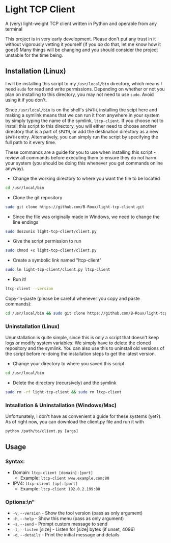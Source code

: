 # Light TCP Client
A (very) light-weight TCP client written in Python and operable from any terminal

This project is in very early development. Please don't put any trust in it without vigorously vetting it yourself (if you *do* do that, let me know how it goes!)
Many things will be changing and you should consider the project unstable for the time being.

## Installation (Linux)

I will be installing this script to my `/usr/local/bin` directory, which means I need `sudo` for read and write permissions. Depending on whether or not you plan on installing to this directory, you may not need to use `sudo`. Avoid using it if you don't.

Since `/usr/local/bin` is on the shell's `$PATH`, installing the scipt here and making a symlink means that we can run it from anywhere in your system by simply typing the name of the symlink, `ltcp-client`. If you choose not to install this script to this directory, you will either need to choose another directory that is a part of `$PATH`, or add the destination directory as a new `$PATH` entry. Alternatively, you can simply run the script by specifying the full path to it every time.

These commands are a guide for you to use when installing this script - review all commands before executing them to ensure they do not harm your system (you should be doing this whenever you get commands online anyway).

* Change the working directory to where you want the file to be located

```zsh
cd /usr/local/bin
```

* Clone the git repository

```zsh
sudo git clone https://github.com/B-Roux/light-tcp-client.git
```

* Since the file was originally made in Windows, we need to change the line endings

```zsh
sudo dos2unix light-tcp-client/client.py
```

* Give the script permission to run

```zsh
sudo chmod +x light-tcp-client/client.py
```

* Create a symbolic link named "ltcp-client"

```zsh
sudo ln light-tcp-client/client.py ltcp-client
```

* Run it!

```zsh
ltcp-client --version
```

Copy-'n-paste (please be careful whenever you copy and paste commands):

```zsh
cd /usr/local/bin && sudo git clone https://github.com/B-Roux/light-tcp-client.git && sudo dos2unix light-tcp-client/client.py && sudo chmod +x light-tcp-client/client.py && sudo ln light-tcp-client/client.py ltcp-client
```

### Uninstallation (Linux)

Ununstallation is quite simple, since this is only a script that doesn't keep logs or modify system variables. We simply have to delete the cloned repository and the symlink. You can also use this to uninstall old versions of the script before re-doing the installation steps to get the latest version.

* Change your directory to where you saved this script

```zsh
cd /usr/local/bin
```

* Delete the directory (recursively) and the symlink

```zsh
sudo rm -rf light-tcp-client && sudo rm ltcp-client
```

### Intsallation & Uninstallation (Windows/Mac)

Unfortunately, I don't have as convenient a guide for these systems (yet?). As of right now, you can download the client.py file and run it with

```console
python /path/to/client.py [args]
```

## Usage

### Syntax:
* Domain: `ltcp-client [domain]:[port]`
  * Example: `ltcp-client www.example.com:80`
* IPV4: `ltcp-client [ip]:[port]`
  * Example: `ltcp-client 192.0.2.199:80`
    
### Options:\n"
* `-v`, `--version` - Show the tool version (pass as only argument)
* `-h`, `--help` - Show this menu (pass as only argument)
* `-s`, `--send` - Prompt custom message to send
* `-l`, `--listen` [size] - Listen for [size] bytes (if unset, 4096)
* `-d`, `--details` - Print the initial message and details
